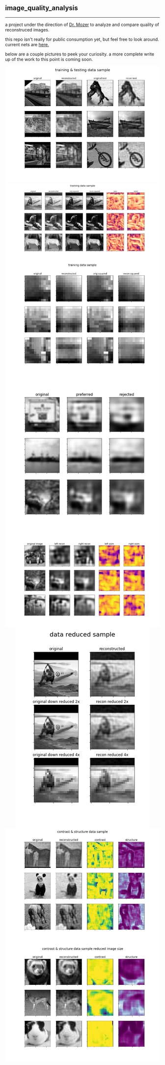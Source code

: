 ## image_quality_analysis
---
a project under the direction of [Dr. Mozer](http://www.cs.colorado.edu/~mozer/index.php) to analyze and compare quality of reconstruced images. 

this repo isn't really for public consumption yet, but feel free to look around. current nets are [here.](https://github.com/michaelneuder/image_quality_analysis/tree/master/bin/nets/wip)

below are a couple pictures to peek your curiosity. a more complete write up of the work to this point is coming soon. 

<p align="center">
  <img src="https://github.com/michaelneuder/image_quality_analysis/blob/master/img/tt_data_sample.png"/>
  <img src="https://github.com/michaelneuder/image_quality_analysis/blob/master/img/compare_ssim.png"/>
  <img src="https://github.com/michaelneuder/image_quality_analysis/blob/master/img/single_patch.png"/>
  <img src="https://github.com/michaelneuder/image_quality_analysis/blob/master/img/human_pref.png"/>
  <img src="https://github.com/michaelneuder/image_quality_analysis/blob/master/img/human_judge2.png"/>
  <img src="https://github.com/michaelneuder/image_quality_analysis/blob/master/img/down_sample.png"/>
  <img src="https://github.com/michaelneuder/image_quality_analysis/blob/master/img/contrast_structure_data_sample.png"/>
   <img src="https://github.com/michaelneuder/image_quality_analysis/blob/master/img/contrast_structure_data_sample_red1.png"/>
</p>
